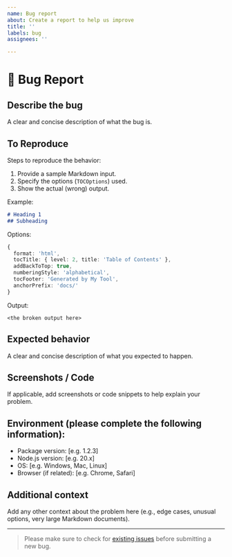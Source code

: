 ```yaml
---
name: Bug report
about: Create a report to help us improve
title: ''
labels: bug
assignees: ''

---
```


# 🐛 Bug Report

## Describe the bug
A clear and concise description of what the bug is.

## To Reproduce
Steps to reproduce the behavior:
1. Provide a sample Markdown input.
2. Specify the options (`TOCOptions`) used.
3. Show the actual (wrong) output.

Example:
```markdown
# Heading 1
## Subheading
```
Options:
```ts
{
  format: 'html',
  tocTitle: { level: 2, title: 'Table of Contents' },
  addBackToTop: true,
  numberingStyle: 'alphabetical',
  tocFooter: 'Generated by My Tool',
  anchorPrefix: 'docs/'
}
```
Output:
```
<the broken output here>
```

## Expected behavior
A clear and concise description of what you expected to happen.

## Screenshots / Code
If applicable, add screenshots or code snippets to help explain your problem.

## Environment (please complete the following information):
- Package version: [e.g. 1.2.3]
- Node.js version: [e.g. 20.x]
- OS: [e.g. Windows, Mac, Linux]
- Browser (if related): [e.g. Chrome, Safari]

## Additional context
Add any other context about the problem here (e.g., edge cases, unusual options, very large Markdown documents).

---
> Please make sure to check for [existing issues](../issues) before submitting a new bug.
